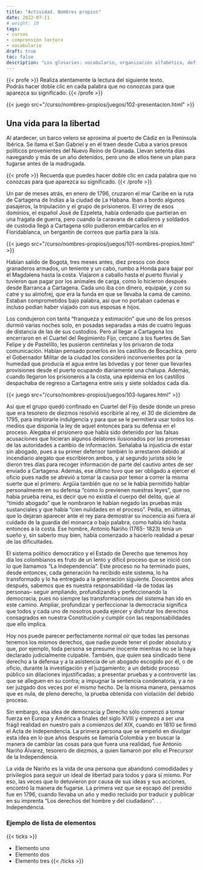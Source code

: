 ```yaml
---
title: "Actividad. Nombres propios"
date: 2022-07-11
# weight: 10
tags: 
- cursos
- comprensión lectora
- vocabulario
draft: true
toc: false
description: "Los glosarios: vocabulario, organización alfabética, definiciones y sinónimos."
---
```



{{< profe >}}
Realiza atentamente la lectura del siguiente texto.  
Podrás hacer doble clic en cada palabra que no conozcas para que aparezca su significado.
{{< /profe >}}


{{< juego
  src="/curso/nombres-propios/juegos/102-presentacion.html" >}}

## Una vida para la libertad

Al atardecer, un barco velero se aproxima al puerto de Cádiz en la Península Ibérica. Se llama el San Gabriel y en él traen desde Cuba a varios presos políticos provenientes del Nuevo Reino de Granada. Llevan setenta días navegando y más de un año detenidos, pero uno de ellos tiene un plan para fugarse antes de la madrugada. 

{{< profe >}}
Recuerda que puedes hacer doble clic en cada palabra que no conozcas para que aparezca su significado.
{{< /profe >}}

Un par de meses atrás, en enero de 1796, cruzaron el mar Caribe en la ruta de Cartagena de Indias a la ciudad de La Habana. Iban a bordo algunos pasajeros, la tripulación y el grupo de prisioneros. El virrey de esos dominios, el español José de Ezpeleta, había ordenado que partieran en una fragata de guerra, pero cuando la caravana de caballeros y soldados de custodia llegó a Cartagena sólo pudieron embarcarlos en el Floridablanca, un bergantín de correos que partía para la isla. 

{{< juego
  src="/curso/nombres-propios/juegos/101-nombres-propios.html" >}}

Habían salido de Bogotá, tres meses antes, diez presos con doce granaderos armados, un teniente y un cabo, rumbo a Honda para bajar por el Magdalena hasta la costa. Viajaron a caballo hasta el puerto fluvial y tuvieron que pagar por los animales de carga, como lo hicieron después desde Barranca a Cartagena. Cada uno iba con dinero, equipaje, y con su catre y su almofrej, que era la funda en que se llevaba la cama de camino. Estaban comprometidos bajo palabra, así que no portaban cadenas e incluso podían haber viajado con sus esposas e hijos. 

Los condujeron con tanta “franqueza y estimación” que uno de los presos durmió varias noches solo, en posadas separadas a más de cuatro leguas de distancia de las de sus custodios. Pero al llegar a Cartagena los encerraron en el Cuartel del Regimiento Fijo, cercano a los fuertes de San Felipe y de Pastelillo, les pusieron centinelas y los privaron de toda comunicación. Habían pensado ponerlos en los castillos de Bocachica, pero el Gobernador Militar de la ciudad los consideró inconvenientes por la humedad que producía el agua entre las bóvedas y por tener que llevarles provisiones desde el puerto ocupando diariamente una chalupa. Además, cuando llegaron los prisioneros a la costa, una epidemia en los castillos despachaba de regreso a Cartagena entre seis y siete soldados cada día. 

{{< juego
  src="/curso/nombres-propios/juegos/103-lugares.html" >}}
  
Así que el grupo quedó confinado en Cuartel del Fijo desde donde un preso que era tesorero de diezmos resolvió escribirle al rey, el 30 de diciembre de 1795, para implorarle indulgencia y para que se le permitiera usar todos los medios que disponía la ley de aquel entonces para su defensa en el proceso. Alegaba el prisionero que había sido detenido por las falsas acusaciones que hicieran algunos delatores ilusionados por las promesas de las autoridades a cambio de información. Señalaba la injusticia de estar sin abogado, pues a su primer defensor también lo arrestaron debido al incendiario alegato que escribieron ambos, y al segundo jurista sólo le dieron tres días para recoger información de parte del cautivo antes de ser enviado a Cartagena. Además, ese último tuvo que ser obligado a ejercer el oficio pues nadie se atrevió a tomar la causa por temor a correr la misma suerte que el primero. Argüía también que no se le había permitido hablar personalmente en su defensa “como lo previenen nuestras leyes”, que no había prueba reina, es decir que no existía el cuerpo del delito, que al “tímido abogado” que le nombraron le habían negado las pruebas más sustanciales y que había “cien nulidades en el proceso”. Pedía, en últimas, que lo dejaran aparecer ante el rey para demostrar su inocencia así fuera al cuidado de la guardia del monarca o bajo palabra, como había ido hasta entonces a la costa. Ese hombre, Antonio Nariño (1765- 1823) tenía un sueño y, sin saberlo muy bien, había comenzado a hacerlo realidad a pesar de las dificultades. 

El sistema político democrático y el Estado de Derecho que tenemos hoy día los colombianos es fruto de un lento y difícil proceso que se inició con lo que llamamos “La Independencia”. Este proceso no ha terminado pues, desde entonces, cada generación ha recibido este sistema, lo ha transformado y lo ha entregado a la generación siguiente. Doscientos años después, sabemos que es nuestra responsabilidad –la de todas las personas– seguir ampliando, profundizando y perfeccionando la democracia, pues no siempre las transformaciones del sistema han ido en este camino. Ampliar, profundizar y perfeccionar la democracia significa que todos y cada uno de nosotros pueda ejercer y disfrutar los derechos consagrados en nuestra Constitución y cumplir con las responsabilidades que ello implica. 

Hoy nos puede parecer perfectamente normal oír que todas las personas tenemos los mismos derechos, que nadie puede tener el poder absoluto y que, por ejemplo, toda persona se presume inocente mientras no se la haya declarado judicialmente culpable. También, que quien sea sindicado tiene derecho a la defensa y a la asistencia de un abogado escogido por él, o de oficio, durante la investigación y el juzgamiento; a un debido proceso público sin dilaciones injustificadas; a presentar pruebas y a controvertir las que se alleguen en su contra; a impugnar la sentencia condenatoria, y a no ser juzgado dos veces por el mismo hecho. De la misma manera, pensamos que es nula, de pleno derecho, la prueba obtenida con violación del debido proceso.

Sin embargo, esa idea de democracia y Derecho sólo comenzó a tomar fuerza en Europa y América a finales del siglo XVIII y empezó a ser una frágil realidad en nuestro país a comienzos del XIX, cuando en 1810 se firmó el Acta de Independencia. La primera persona que se empeñó en divulgar esta idea en lo que años después se llamaría Colombia y en buscar la manera de cambiar las cosas para que fuera una realidad, fue Antonio Nariño Álvarez, tesorero de diezmos, a quien llamaron por ello el Precursor de la Independencia. 

La vida de Nariño es la vida de una persona que abandonó comodidades y privilegios para seguir un ideal de libertad para todos y para sí mismo. Por eso, las veces que lo detuvieron por causa de sus ideas y sus acciones, encontró la manera de fugarse. La primera vez que se escapó del presidio fue en 1796, cuando llevaba un año y medio recluido por traducir y publicar en su imprenta “Los derechos del hombre y del ciudadano”. . . Independencia. 

### Ejemplo de lista de elementos

{{< ticks >}}
* Elemento uno
* Elemento dos
* Elemento tres
{{< /ticks >}}




